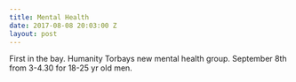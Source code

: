 ```yaml
---
title: Mental Health
date: 2017-08-08 20:03:00 Z
layout: post
---
```


First in the bay. Humanity Torbays new mental health group. September 8th from 3-4.30 for 18-25 yr old men.